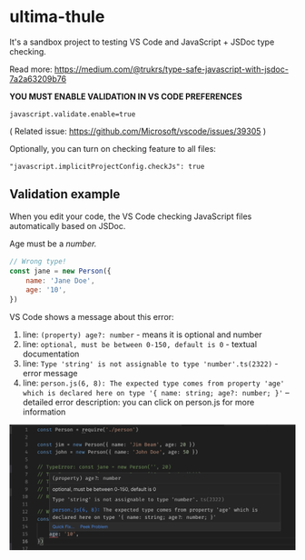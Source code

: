 # ultima-thule

It's a sandbox project to testing VS Code and JavaScript + JSDoc type checking.

Read more: https://medium.com/@trukrs/type-safe-javascript-with-jsdoc-7a2a63209b76

**YOU MUST ENABLE VALIDATION IN VS CODE PREFERENCES**

```
javascript.validate.enable=true
```

( Related issue: https://github.com/Microsoft/vscode/issues/39305 )

Optionally, you can turn on checking feature to all files:
```
"javascript.implicitProjectConfig.checkJs": true
```
## Validation example

When you edit your code, the VS Code checking JavaScript files automatically based on JSDoc.

Age must be a _number._

```javascript
// Wrong type!
const jane = new Person({
    name: 'Jane Doe',
    age: '10',
})
```

VS Code shows a message about this error:

1. line: `(property) age?: number` - means it is optional and number
2. line: `optional, must be between 0-150, default is 0` - textual documentation
3. line: `Type 'string' is not assignable to type 'number'.ts(2322)` - error message
4. line: `person.js(6, 8): The expected type comes from property 'age' which is declared here on type '{ name: string; age?: number; }'` – detailed error description: you can click on person.js for more information

![VS Code validation based on JSDoc](https://raw.githubusercontent.com/patoi/ultima-thule/master/vscode_jsdoc_1.png)